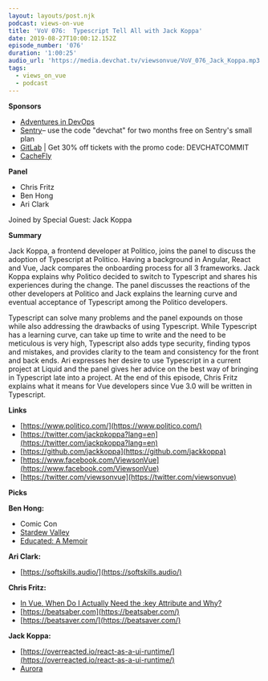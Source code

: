 ```yaml
---
layout: layouts/post.njk
podcast: views-on-vue
title: 'VoV 076:  Typescript Tell All with Jack Koppa'
date: 2019-08-27T10:00:12.152Z
episode_number: '076'
duration: '1:00:25'
audio_url: 'https://media.devchat.tv/viewsonvue/VoV_076_Jack_Koppa.mp3'
tags:
  - views_on_vue
  - podcast
---
```

**Sponsors**

- [Adventures in DevOps](https://devchat.tv/adventures-in-devops/)
- [Sentry](http://sentry.io/)– use the code "devchat" for two months free on Sentry's small plan
- [GitLab](https://about.gitlab.com/events/commit/?utm_medium=sponsorship&utm_source=devchattv&utm_campaign=gitlabcommit&utm_content=brooklyn) | Get 30% off tickets with the promo code: DEVCHATCOMMIT
- [CacheFly](https://www.cachefly.com/)

**Panel**

- Chris Fritz
- Ben Hong
- Ari Clark

Joined by Special Guest: Jack Koppa

**Summary**

Jack Koppa, a frontend developer at Politico, joins the panel to discuss the adoption of Typescript at Politico. Having a background in Angular, React and Vue, Jack compares the onboarding process for all 3 frameworks. Jack Koppa explains why Politico decided to switch to Typescript and shares his experiences during the change. The panel discusses the reactions of the other developers at Politico and Jack explains the learning curve and eventual acceptance of Typescript among the Politico developers.

Typescript can solve many problems and the panel expounds on those while also addressing the drawbacks of using Typescript. While Typescript has a learning curve, can take up time to write and the need to be meticulous is very high, Typescript also adds type security, finding typos and mistakes, and provides clarity to the team and consistency for the front and back ends. Ari expresses her desire to use Typescript in a current project at Liquid and the panel gives her advice on the best way of bringing in Typescript late into a project. At the end of this episode, Chris Fritz explains what it means for Vue developers since Vue 3.0 will be written in Typescript. 


**Links**

- [https://www.politico.com/](https://www.politico.com/)
- [https://twitter.com/jackpkoppa?lang=en](https://twitter.com/jackpkoppa?lang=en)
- [https://github.com/jackkoppa](https://github.com/jackkoppa)
- [https://www.facebook.com/ViewsonVue](https://www.facebook.com/ViewsonVue)
- [https://twitter.com/viewsonvue](https://twitter.com/viewsonvue)

**Picks**

**Ben Hong:**

- Comic Con
- [Stardew Valley](https://www.stardewvalley.net)
- [Educated: A Memoir](https://www.amazon.com/Educated-Memoir-Tara-Westover/dp/0399590501/ref=sr_1_3??ie=UTF8&amp;qid=1548462018&amp;sr=8-1&amp;linkCode=ll1&amp;tag=devchattv-20&amp;linkId=f06bfe7482dca8bb751ed6d7cc86e2ab&amp;language=en_US)

**Ari Clark:**

- [https://softskills.audio/](https://softskills.audio/)

**Chris Fritz:**

- [In Vue, When Do I Actually Need the :key Attribute and Why?](https://www.telerik.com/blogs/in-vue-when-do-i-actually-need-the-key-attribute-and-why)
- [https://beatsaber.com](https://beatsaber.com/)
- [https://beatsaver.com/](https://beatsaver.com/)

**Jack Koppa:**

- [https://overreacted.io/react-as-a-ui-runtime/](https://overreacted.io/react-as-a-ui-runtime/)
- [Aurora](https://www.amazon.com/Aurora/dp/B00Y1JO836/ref=sr_1_1??ie=UTF8&amp;qid=1548462018&amp;sr=8-1&amp;linkCode=ll1&amp;tag=devchattv-20&amp;linkId=f06bfe7482dca8bb751ed6d7cc86e2ab&amp;language=en_US)

